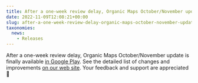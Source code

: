 ```yaml
---
title: After a one-week review delay, Organic Maps October/November update is finally available in Google Play
date: 2022-11-09T12:08:21+00:00
slug: after-a-one-week-review-delay-organic-maps-october-november-update-is-finally-available-in-google-play
taxonomies:
  news:
    - Releases
---
```


After a one-week review delay, Organic Maps October/November update is finally available [in Google Play](https://play.google.com/store/apps/details?id=app.organicmaps). See the detailed list of changes and improvements [on our web site](https://organicmaps.app/news/2022-11-03/finally-after-fixing-some-critical-issues-the-november-organic-maps-update-is-available-in-the-apple-store-huawei-appgallery-and-on-our-github/). Your feedback and support are appreciated 🙏
